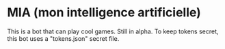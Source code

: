 # MIA (mon intelligence artificielle)
This is a bot that can play cool games.
Still in alpha. To keep tokens secret, this bot uses a "tokens.json" secret file.

